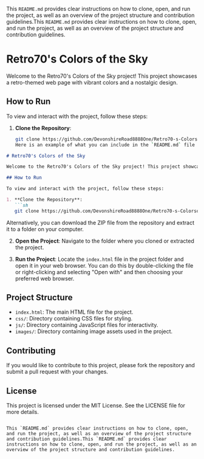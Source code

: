 
This `README.md` provides clear instructions on how to clone, open, and run the project, as well as an overview of the project structure and contribution guidelines.This `README.md` provides clear instructions on how to clone, open, and run the project, as well as an overview of the project structure and contribution guidelines.
# Retro70's Colors of the Sky

Welcome to the Retro70's Colors of the Sky project! This project showcases a retro-themed web page with vibrant colors and a nostalgic design.

## How to Run

To view and interact with the project, follow these steps:

1. **Clone the Repository**:
   ```sh
   git clone https://github.com/DevonshireRoad8888One/Retro70-s-ColorsoftheSky.git
   Here is an example of what you can include in the `README.md` file for your HTML project:

```markdown
# Retro70's Colors of the Sky

Welcome to the Retro70's Colors of the Sky project! This project showcases a retro-themed web page with vibrant colors and a nostalgic design.

## How to Run

To view and interact with the project, follow these steps:

1. **Clone the Repository**:
   ```sh
   git clone https://github.com/DevonshireRoad8888One/Retro70-s-ColorsoftheSky.git
   ```
   Alternatively, you can download the ZIP file from the repository and extract it to a folder on your computer.

2. **Open the Project**:
   Navigate to the folder where you cloned or extracted the project.

3. **Run the Project**:
   Locate the `index.html` file in the project folder and open it in your web browser. You can do this by double-clicking the file or right-clicking and selecting "Open with" and then choosing your preferred web browser.

## Project Structure

- `index.html`: The main HTML file for the project.
- `css/`: Directory containing CSS files for styling.
- `js/`: Directory containing JavaScript files for interactivity.
- `images/`: Directory containing image assets used in the project.

## Contributing

If you would like to contribute to this project, please fork the repository and submit a pull request with your changes.

## License

This project is licensed under the MIT License. See the LICENSE file for more details.
```

This `README.md` provides clear instructions on how to clone, open, and run the project, as well as an overview of the project structure and contribution guidelines.This `README.md` provides clear instructions on how to clone, open, and run the project, as well as an overview of the project structure and contribution guidelines.
